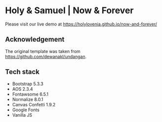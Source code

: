 # Holy & Samuel | Now & Forever

Please visit our live demo at <https://holylovenia.github.io/now-and-forever/>

## Acknowledgement

The original template was taken from <https://github.com/dewanakl/undangan>.

## Tech stack

- Bootstrap 5.3.3
- AOS 2.3.4
- Fontawsome 6.5.1
- Normalize 8.0.1
- Canvas Confetti 1.9.2
- Google Fonts
- Vanilla JS

